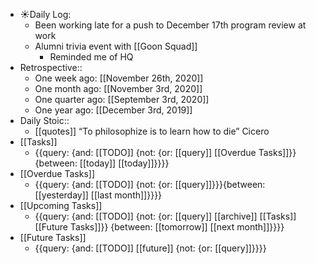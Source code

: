 - ☀️Daily Log:
    - Been working late for a push to December 17th program review at work
    - Alumni trivia event with [[Goon Squad]]
        - Reminded me of HQ
- Retrospective::
    - One week ago: [[November 26th, 2020]]
    - One month ago: [[November 3rd, 2020]]
    - One quarter ago: [[September 3rd, 2020]]
    - One year ago: [[December 3rd, 2019]]
- Daily Stoic::
    - [[quotes]] “To philosophize is to learn how to die” Cicero
- [[Tasks]]
    - {{query: {and: [[TODO]] {not: {or: [[query]] [[Overdue Tasks]]}} {between: [[today]] [[today]]}}}}
- [[Overdue Tasks]]
    - {{query: {and: [[TODO]] {not: {or: [[query]]}}}{between: [[yesterday]] [[last month]]}}}}
- [[Upcoming Tasks]]
    - {{query: {and: [[TODO]] {not: {or: [[query]] [[archive]] [[Tasks]] [[Future Tasks]]}} {between: [[tomorrow]] [[next month]]}}}}
- [[Future Tasks]]
    - {{query: {and: [[TODO]] [[future]] {not: {or: [[query]]}}}}
